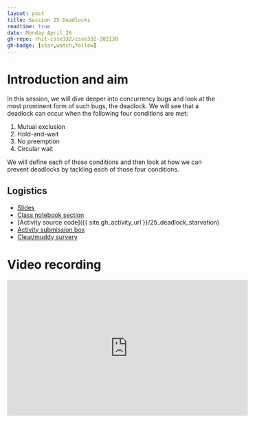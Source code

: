```yaml
---
layout: post
title: Session 25 Deadlocks
readtime: true
date: Monday April 26
gh-repo: rhit-csse332/csse332-202130
gh-badge: [star,watch,follow]
---
```


# Introduction and aim

In this session, we will dive deeper into concurrency bugs and look at the most
prominent form of such bugs, the deadlock. We will see that a deadlock can occur
when the following four conditions are met:
1. Mutual exclusion
1. Hold-and-wait
1. No preemption
1. Circular wait

We will define each of these conditions and then look at how we can prevent
deadlocks by tackling each of those four conditions. 

## Logistics

- [Slides](https://rosehulman-my.sharepoint.com/:p:/g/personal/noureddi_rose-hulman_edu/EV3_fhFJS99Pvwcmq2qIupMBNxA3R5qaVwaxm_QWCIkp_A?e=8DDFQZ)
- [Class notebook
section](https://rosehulman-my.sharepoint.com/personal/noureddi_rose-hulman_edu/_layouts/OneNote.aspx?id=%2Fpersonal%2Fnoureddi_rose-hulman_edu%2FDocuments%2FClass%20Notebooks%2FCSSE%20332%20Operating%20Systems&wd=target%28_Content%20Library%2FSession%2025%20Deadlocks.one%7C3271C056-18EA-6140-A10B-34CA1BE57524%2F%29)
- [Activity source code]({{ site.gh_activity_url }}/25_deadlock_starvation)
- [Activity submission box](https://moodle.rose-hulman.edu/mod/assign/view.php?id=2708169)
- [Clear/muddy survery](https://moodle.rose-hulman.edu/mod/quiz/view.php?id=2799426)

# Video recording

<iframe width="560" height="315" src="https://www.youtube.com/embed/F0oTCS3c2Bs" title="YouTube video player" frameborder="0" allow="accelerometer; autoplay; clipboard-write; encrypted-media; gyroscope; picture-in-picture" allowfullscreen></iframe>
